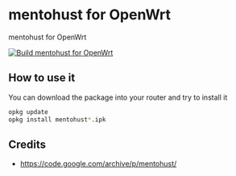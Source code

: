 # mentohust for OpenWrt

mentohust for OpenWrt

[![Build mentohust for OpenWrt](https://github.com/dsjlkw/mentohust/actions/workflows/build.yaml/badge.svg)](https://github.com/dsjlkw/mentohust/actions/workflows/build.yaml)

## How to use it

You can download the package into your router and try to install it

```bash
opkg update
opkg install mentohust*.ipk
```

## Credits

- https://code.google.com/archive/p/mentohust/
